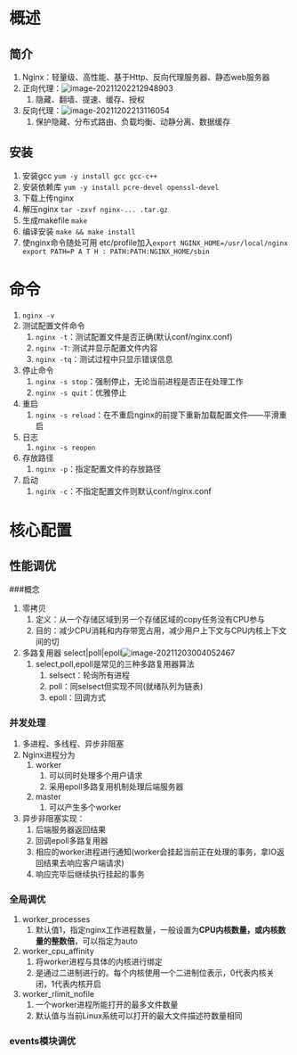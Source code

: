 #  概述

## 简介

1. Nginx：轻量级、高性能、基于Http、反向代理服务器、静态web服务器
2. 正向代理：![image-20211202212948903](https://gitee.com/iceRabbit1999/forimage/raw/master/blog/nginx_正向代理.png)
   1. 隐藏、翻墙、提速、缓存、授权
3. 反向代理：![image-20211202213116054](https://gitee.com/iceRabbit1999/forimage/raw/master/blog/nginx_反向代理.png)
   1. 保护隐藏、分布式路由、负载均衡、动静分离、数据缓存

## 安装

1. 安装gcc `yum -y install gcc gcc-c++`
2. 安装依赖库 `yum -y install pcre-devel openssl-devel`
3. 下载上传nginx
4. 解压nginx `tar -zxvf nginx-... .tar.gz`
5. 生成makefile `make`
6. 编译安装 `make && make install`
7. 使nginx命令随处可用 etc/profile加入`export NGINX_HOME=/usr/local/nginx
   export PATH=P A T H : PATH:PATH:NGINX_HOME/sbin
   `



# 命令

1. `nginx -v`
2. 测试配置文件命令
   1. `nginx -t`：测试配置文件是否正确(默认conf/nginx.conf)
   2. `nginx -T`: 测试并显示配置文件内容
   3. `nginx -tq`：测试过程中只显示错误信息
3. 停止命令
   1. `nginx -s stop`：强制停止，无论当前进程是否正在处理工作
   2. `nginx -s quit`：优雅停止
4. 重启
   1. `nginx -s reload`：在不重启nginx的前提下重新加载配置文件——平滑重启
5. 日志
   1. `nginx -s reopen`
6. 存放路径
   1. `nginx -p`：指定配置文件的存放路径
7. 启动
   1. `nginx -c`：不指定配置文件则默认conf/nginx.conf

# 核心配置

## 性能调优

###概念

1. 零拷贝
   1. 定义：从一个存储区域到另一个存储区域的copy任务没有CPU参与
   2. 目的：减少CPU消耗和内存带宽占用，减少用户上下文与CPU内核上下文间的切
2. 多路复用器 select|poll|epoll![image-20211203004052467](https://gitee.com/iceRabbit1999/forimage/raw/master/blog/nginx_多路复用器.png)
   1. select,poll,epoll是常见的三种多路复用器算法
      1. selsect：轮询所有进程
      2. poll：同selsect但实现不同(就绪队列为链表)
      3. epoll：回调方式

### 并发处理

1. 多进程、多线程、异步非阻塞
2. Nginx进程分为
   1. worker
      1. 可以同时处理多个用户请求
      2. 采用epoll多路复用机制处理后端服务器
   2. master
      1. 可以产生多个worker
3. 异步非阻塞实现：
   1. 后端服务器返回结果
   2. 回调epoll多路复用器
   3. 相应的worker进程进行通知(worker会挂起当前正在处理的事务，拿IO返回结果去响应客户端请求)
   4. 响应完毕后继续执行挂起的事务

### 全局调优

1. worker_processes
   1. 默认值1，指定nginx工作进程数量，一般设置为**CPU内核数量，或内核数量的整数倍**，可以指定为auto
2. worker_cpu_affinity
   1. 将worker进程与具体的内核进行绑定
   2. 是通过二进制进行的。每个内核使用一个二进制位表示，0代表内核关闭，1代表内核开启
3. worker_rlimit_nofile
   1. 一个worker进程所能打开的最多文件数量
   2. 默认值与当前Linux系统可以打开的最大文件描述符数量相同

### events模块调优

